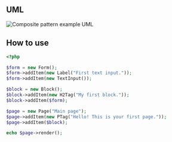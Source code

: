 ## UML

![Composite pattern example UML](https://raw.githubusercontent.com/bilyiv/design-patterns-php-examples/master/CompositePattern/RendererExample/composite-pattern-example-uml.png)

## How to use
```php
<?php

$form = new Form();
$form->addItem(new Label("First text input."));
$form->addItem(new TextInput());

$block = new Block();
$block->addItem(new H2Tag("My first block."));
$block->addItem($form);

$page = new Page("Main page");
$page->addItem(new PTag("Hello! This is your first page."));
$page->addItem($block);

echo $page->render();
```
